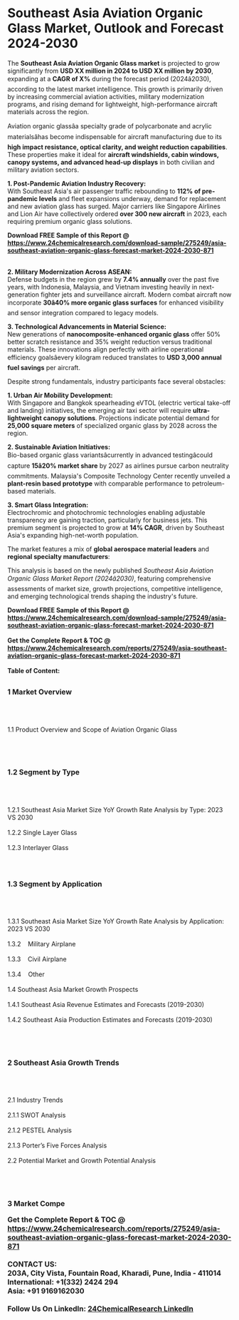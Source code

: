 <h1>Southeast Asia Aviation Organic Glass Market, Outlook and Forecast 2024-2030</h1><p>The <strong>Southeast Asia Aviation Organic Glass market</strong> is projected to grow significantly from <strong>USD XX million in 2024 to USD XX million by 2030</strong>, expanding at a <strong>CAGR of X%</strong> during the forecast period (2024â2030), according to the latest market intelligence. This growth is primarily driven by increasing commercial aviation activities, military modernization programs, and rising demand for lightweight, high-performance aircraft materials across the region.</p><p>Aviation organic glassâa specialty grade of polycarbonate and acrylic materialsâhas become indispensable for aircraft manufacturing due to its <strong>high impact resistance, optical clarity, and weight reduction capabilities</strong>. These properties make it ideal for <strong>aircraft windshields, cabin windows, canopy systems, and advanced head-up displays</strong> in both civilian and military aviation sectors.</p><p><strong>1. Post-Pandemic Aviation Industry Recovery:</strong><br>
With Southeast Asia's air passenger traffic rebounding to <strong>112% of pre-pandemic levels</strong> and fleet expansions underway, demand for replacement and new aviation glass has surged. Major carriers like Singapore Airlines and Lion Air have collectively ordered <strong>over 300 new aircraft</strong> in 2023, each requiring premium organic glass solutions.</p><div><b>Download FREE Sample of this Report @ 
            <a href="https://www.24chemicalresearch.com/download-sample/275249/asia-southeast-aviation-organic-glass-forecast-market-2024-2030-871">
            https://www.24chemicalresearch.com/download-sample/275249/asia-southeast-aviation-organic-glass-forecast-market-2024-2030-871</a></b></div><br><p><strong>2. Military Modernization Across ASEAN:</strong><br>
Defense budgets in the region grew by <strong>7.4% annually</strong> over the past five years, with Indonesia, Malaysia, and Vietnam investing heavily in next-generation fighter jets and surveillance aircraft. Modern combat aircraft now incorporate <strong>30â40% more organic glass surfaces</strong> for enhanced visibility and sensor integration compared to legacy models.</p><p><strong>3. Technological Advancements in Material Science:</strong><br>
New generations of <strong>nanocomposite-enhanced organic glass</strong> offer 50% better scratch resistance and 35% weight reduction versus traditional materials. These innovations align perfectly with airline operational efficiency goalsâevery kilogram reduced translates to <strong>USD 3,000 annual fuel savings</strong> per aircraft.</p><p>Despite strong fundamentals, industry participants face several obstacles:</p><p><strong>1. Urban Air Mobility Development:</strong><br>
With Singapore and Bangkok spearheading eVTOL (electric vertical take-off and landing) initiatives, the emerging air taxi sector will require <strong>ultra-lightweight canopy solutions</strong>. Projections indicate potential demand for <strong>25,000 square meters</strong> of specialized organic glass by 2028 across the region.</p><p><strong>2. Sustainable Aviation Initiatives:</strong><br>
Bio-based organic glass variantsâcurrently in advanced testingâcould capture <strong>15â20% market share</strong> by 2027 as airlines pursue carbon neutrality commitments. Malaysia's Composite Technology Center recently unveiled a <strong>plant-resin based prototype</strong> with comparable performance to petroleum-based materials.</p><p><strong>3. Smart Glass Integration:</strong><br>
Electrochromic and photochromic technologies enabling adjustable transparency are gaining traction, particularly for business jets. This premium segment is projected to grow at <strong>14% CAGR</strong>, driven by Southeast Asia's expanding high-net-worth population.</p><p>The market features a mix of <strong>global aerospace material leaders</strong> and <strong>regional specialty manufacturers</strong>:</p><p>This analysis is based on the newly published <em>Southeast Asia Aviation Organic Glass Market Report (2024â2030)</em>, featuring comprehensive assessments of market size, growth projections, competitive intelligence, and emerging technological trends shaping the industry's future.</p><div><b>Download FREE Sample of this Report @ 
            <a href="https://www.24chemicalresearch.com/download-sample/275249/asia-southeast-aviation-organic-glass-forecast-market-2024-2030-871">
            https://www.24chemicalresearch.com/download-sample/275249/asia-southeast-aviation-organic-glass-forecast-market-2024-2030-871</a></b></div><br><div><b>Get the Complete Report & TOC @ 
            <a href="https://www.24chemicalresearch.com/reports/275249/asia-southeast-aviation-organic-glass-forecast-market-2024-2030-871">
            https://www.24chemicalresearch.com/reports/275249/asia-southeast-aviation-organic-glass-forecast-market-2024-2030-871</a></b></div><br>
            <b>Table of Content:</b><p><h2><span style="font-size:16px"><strong>1 Market Overview&nbsp;&nbsp; &nbsp;</strong></span></h2><br />
<br />
<p>1.1 Product Overview and Scope of Aviation Organic Glass&nbsp;</p><br />
<br />
<h2><strong><span style="font-size:16px">1.2 Segment by Type&nbsp;&nbsp; &nbsp;</span></strong></h2><br />
<br />
<p>1.2.1 Southeast Asia Market Size YoY Growth Rate Analysis by Type: 2023 VS 2030&nbsp;&nbsp; &nbsp;<br /><br />
1.2.2 Single Layer Glass&nbsp;&nbsp; &nbsp;<br /><br />
1.2.3 Interlayer Glass<br /><br />
<br />
<h2><span style="font-size:16px"><strong>1.3 Segment by Application&nbsp;&nbsp;</strong></span></h2><br />
<br />
<p>1.3.1 Southeast Asia Market Size YoY Growth Rate Analysis by Application: 2023 VS 2030&nbsp;&nbsp; &nbsp;<br /><br />
1.3.2&nbsp;&nbsp; &nbsp;Military Airplane<br /><br />
1.3.3&nbsp;&nbsp; &nbsp;Civil Airplane<br /><br />
1.3.4&nbsp;&nbsp; &nbsp;Other<br /><br />
1.4 Southeast Asia Market Growth Prospects&nbsp;&nbsp; &nbsp;<br /><br />
1.4.1 Southeast Asia Revenue Estimates and Forecasts (2019-2030)&nbsp;&nbsp; &nbsp;<br /><br />
1.4.2 Southeast Asia Production Estimates and Forecasts (2019-2030)&nbsp;&nbsp;</p><br />
<br />
<h2><span style="font-size:16px"><strong>2 Southeast Asia Growth Trends&nbsp;&nbsp; &nbsp;</strong></span></h2><br />
<br />
<p>2.1 Industry Trends&nbsp;&nbsp; &nbsp;<br /><br />
2.1.1 SWOT Analysis&nbsp;&nbsp; &nbsp;<br /><br />
2.1.2 PESTEL Analysis&nbsp;&nbsp; &nbsp;<br /><br />
2.1.3 Porter&rsquo;s Five Forces Analysis&nbsp;&nbsp; &nbsp;<br /><br />
2.2 Potential Market and Growth Potential Analysis&nbsp;&nbsp; &nbsp;</p><br />
<br />
<h2><span style="font-size:16px"><strong>3 Market Compe</p><div><b>Get the Complete Report & TOC @ 
            <a href="https://www.24chemicalresearch.com/reports/275249/asia-southeast-aviation-organic-glass-forecast-market-2024-2030-871">
            https://www.24chemicalresearch.com/reports/275249/asia-southeast-aviation-organic-glass-forecast-market-2024-2030-871</a></b></div><br><b>CONTACT US:</b><br>
            203A, City Vista, Fountain Road, Kharadi, Pune, India - 411014<br>
            International: +1(332) 2424 294<br>
            Asia: +91 9169162030 <br><br>
            Follow Us On LinkedIn: <a href="https://www.linkedin.com/company/24chemicalresearch/">24ChemicalResearch LinkedIn</a>